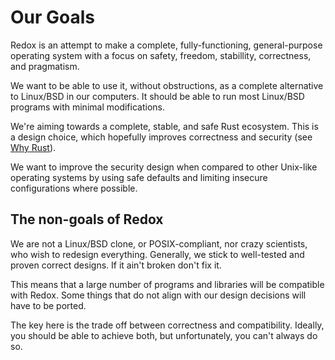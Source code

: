 # Our Goals

Redox is an attempt to make a complete, fully-functioning, general-purpose operating system with a focus on safety, freedom, stabillity, correctness, and pragmatism.

We want to be able to use it, without obstructions, as a complete alternative to Linux/BSD in our computers. It should be able to run most Linux/BSD programs with minimal modifications. 

We're aiming towards a complete, stable, and safe Rust ecosystem. This is a design choice, which hopefully improves correctness and security (see [Why Rust](./why-rust.md)).

We want to improve the security design when compared to other Unix-like operating systems by using safe defaults and limiting insecure configurations where possible.

## The non-goals of Redox

We are not a Linux/BSD clone, or POSIX-compliant, nor crazy scientists, who wish to redesign everything. Generally, we stick to well-tested and proven correct designs. If it ain't broken don't fix it.

This means that a large number of programs and libraries will be compatible with Redox. Some things that do not align with our design decisions will have to be ported.

The key here is the trade off between correctness and compatibility. Ideally, you should be able to achieve both, but unfortunately, you can't always do so.
